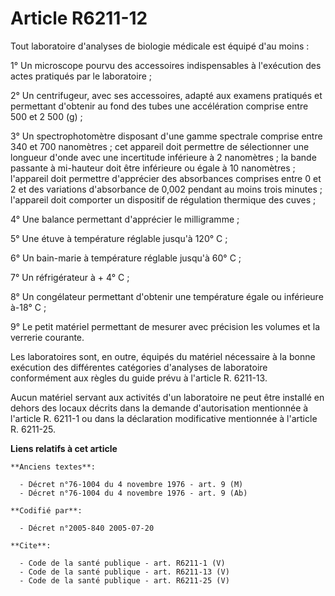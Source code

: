 # Article R6211-12

Tout laboratoire d'analyses de biologie médicale est équipé d'au moins : 

1° Un microscope pourvu des accessoires indispensables à l'exécution des actes pratiqués par le laboratoire ; 

2° Un centrifugeur, avec ses accessoires, adapté aux examens pratiqués et permettant d'obtenir au fond des tubes une
accélération comprise entre 500 et 2 500 (g) ; 

3° Un spectrophotomètre disposant d'une gamme spectrale comprise entre 340 et 700 nanomètres ; cet appareil doit permettre de
sélectionner une longueur d'onde avec une incertitude inférieure à 2 nanomètres ; la bande passante à mi-hauteur doit être
inférieure ou égale à 10 nanomètres ; l'appareil doit permettre d'apprécier des absorbances comprises entre 0 et 2 et des
variations d'absorbance de 0,002 pendant au moins trois minutes ; l'appareil doit comporter un dispositif de régulation
thermique des cuves ; 

4° Une balance permettant d'apprécier le milligramme ; 

5° Une étuve à température réglable jusqu'à 120° C ; 

6° Un bain-marie à température réglable jusqu'à 60° C ; 

7° Un réfrigérateur à + 4° C ; 

8° Un congélateur permettant d'obtenir une température égale ou inférieure à-18° C ; 

9° Le petit matériel permettant de mesurer avec précision les volumes et la verrerie courante. 

Les laboratoires sont, en outre, équipés du matériel nécessaire à la bonne exécution des différentes catégories d'analyses de
laboratoire conformément aux règles du guide prévu à l'article R. 6211-13. 

Aucun matériel servant aux activités d'un laboratoire ne peut être installé en dehors des locaux décrits dans la demande
d'autorisation mentionnée à l'article R. 6211-1 ou dans la déclaration modificative mentionnée à l'article R. 6211-25.

**Liens relatifs à cet article**

	**Anciens textes**:

	  - Décret n°76-1004 du 4 novembre 1976 - art. 9 (M)
	  - Décret n°76-1004 du 4 novembre 1976 - art. 9 (Ab)

	**Codifié par**:

	  - Décret n°2005-840 2005-07-20

	**Cite**:

	  - Code de la santé publique - art. R6211-1 (V)
	  - Code de la santé publique - art. R6211-13 (V)
	  - Code de la santé publique - art. R6211-25 (V)

